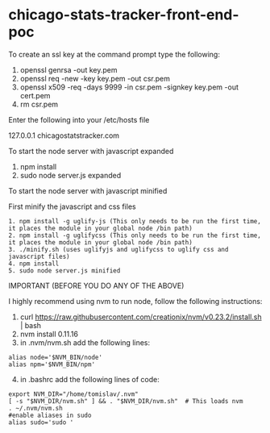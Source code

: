 # chicago-stats-tracker-front-end-poc

To create an ssl key at the command prompt type the following:

  1. openssl genrsa -out key.pem
  2. openssl req -new -key key.pem -out csr.pem
  3. openssl x509 -req -days 9999 -in csr.pem -signkey key.pem -out cert.pem
  4. rm csr.pem

Enter the following into your /etc/hosts file

  127.0.0.1 chicagostatstracker.com

To start the node server with javascript expanded

  1. npm install
  2. sudo node server.js expanded

To start the node server with javascript minified

  First minify the javascript and css files

    1. npm install -g uglify-js (This only needs to be run the first time, it places the module in your global node /bin path)
    2. npm install -g uglifycss (This only needs to be run the first time, it places the module in your global node /bin path)
    3. ./minify.sh (uses uglifyjs and uglifycss to uglify css and javascript files)
    4. npm install
    5. sudo node server.js minified

IMPORTANT (BEFORE YOU DO ANY OF THE ABOVE)

I highly recommend using nvm to run node, follow the following instructions:

  1. curl https://raw.githubusercontent.com/creationix/nvm/v0.23.2/install.sh | bash
  2. nvm install 0.11.16
  3. in .nvm/nvm.sh add the following lines:

	alias node='$NVM_BIN/node'
	alias npm='$NVM_BIN/npm'

  4. in .bashrc add the following lines of code:

	export NVM_DIR="/home/tomislav/.nvm"
	[ -s "$NVM_DIR/nvm.sh" ] && . "$NVM_DIR/nvm.sh"  # This loads nvm
	. ~/.nvm/nvm.sh
	#enable aliases in sudo
	alias sudo='sudo '
